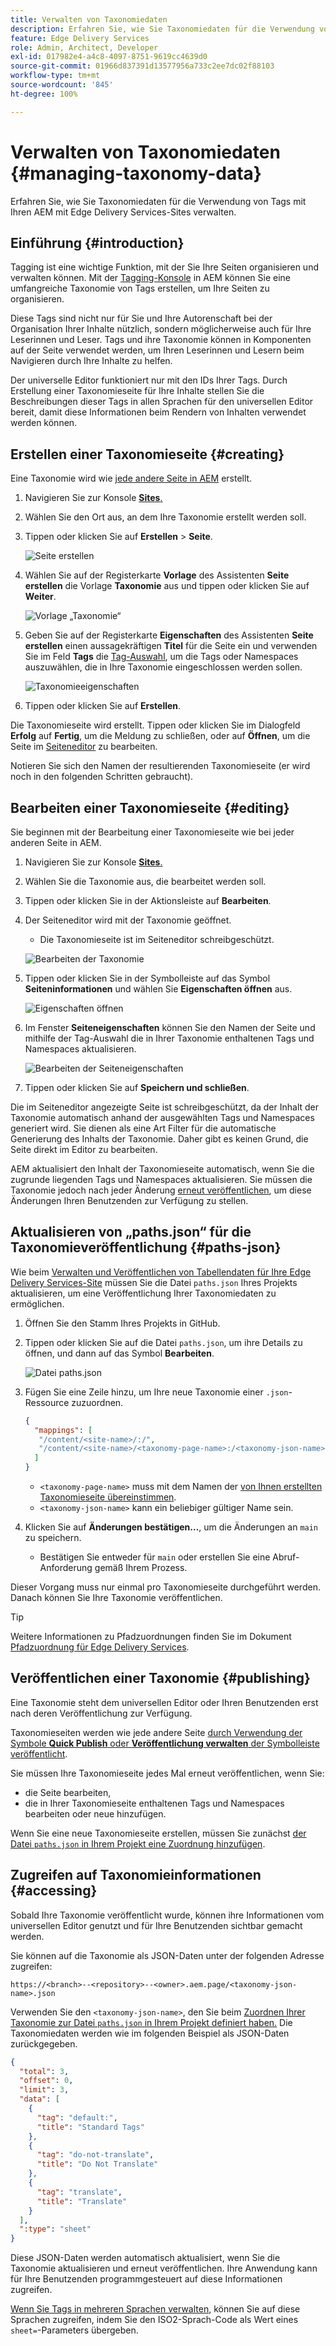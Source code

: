 ```yaml
---
title: Verwalten von Taxonomiedaten
description: Erfahren Sie, wie Sie Taxonomiedaten für die Verwendung von Tags mit Ihren AEM mit Edge Delivery Services-Sites verwalten.
feature: Edge Delivery Services
role: Admin, Architect, Developer
exl-id: 017982e4-a4c8-4097-8751-9619cc4639d0
source-git-commit: 01966d837391d13577956a733c2ee7dc02f88103
workflow-type: tm+mt
source-wordcount: '845'
ht-degree: 100%

---
```


# Verwalten von Taxonomiedaten {#managing-taxonomy-data}

Erfahren Sie, wie Sie Taxonomiedaten für die Verwendung von Tags mit Ihren AEM mit Edge Delivery Services-Sites verwalten.

## Einführung {#introduction}

Tagging ist eine wichtige Funktion, mit der Sie Ihre Seiten organisieren und verwalten können. Mit der [Tagging-Konsole](/help/sites-cloud/administering/tags.md#tagging-console) in AEM können Sie eine umfangreiche Taxonomie von Tags erstellen, um Ihre Seiten zu organisieren.

Diese Tags sind nicht nur für Sie und Ihre Autorenschaft bei der Organisation Ihrer Inhalte nützlich, sondern möglicherweise auch für Ihre Leserinnen und Leser. Tags und ihre Taxonomie können in Komponenten auf der Seite verwendet werden, um Ihren Leserinnen und Lesern beim Navigieren durch Ihre Inhalte zu helfen.

Der universelle Editor funktioniert nur mit den IDs Ihrer Tags. Durch Erstellung einer Taxonomieseite für Ihre Inhalte stellen Sie die Beschreibungen dieser Tags in allen Sprachen für den universellen Editor bereit, damit diese Informationen beim Rendern von Inhalten verwendet werden können.

## Erstellen einer Taxonomieseite {#creating}

Eine Taxonomie wird wie [jede andere Seite in AEM](/help/sites-cloud/authoring/sites-console/creating-pages.md) erstellt.

1. Navigieren Sie zur Konsole [**Sites**.](/help/sites-cloud/authoring/sites-console/introduction.md)

1. Wählen Sie den Ort aus, an dem Ihre Taxonomie erstellt werden soll.

1. Tippen oder klicken Sie auf **Erstellen** > **Seite**.

   ![Seite erstellen](assets/taxonomy/create-page.png)

1. Wählen Sie auf der Registerkarte **Vorlage** des Assistenten **Seite erstellen** die Vorlage **Taxonomie** aus und tippen oder klicken Sie auf **Weiter**.

   ![Vorlage „Taxonomie“](assets/taxonomy/taxonomy-template.png)

1. Geben Sie auf der Registerkarte **Eigenschaften** des Assistenten **Seite erstellen** einen aussagekräftigen **Titel** für die Seite ein und verwenden Sie im Feld **Tags** die [Tag-Auswahl](/help/sites-cloud/authoring/sites-console/tags.md), um die Tags oder Namespaces auszuwählen, die in Ihre Taxonomie eingeschlossen werden sollen.

   ![Taxonomieeigenschaften](assets/taxonomy/create-page-wizard-properties.png)

1. Tippen oder klicken Sie auf **Erstellen**.

Die Taxonomieseite wird erstellt. Tippen oder klicken Sie im Dialogfeld **Erfolg** auf **Fertig**, um die Meldung zu schließen, oder auf **Öffnen**, um die Seite im [Seiteneditor](/help/sites-cloud/authoring/page-editor/introduction.md) zu bearbeiten.

Notieren Sie sich den Namen der resultierenden Taxonomieseite (er wird noch in den folgenden Schritten gebraucht).

## Bearbeiten einer Taxonomieseite {#editing}

Sie beginnen mit der Bearbeitung einer Taxonomieseite wie bei jeder anderen Seite in AEM.

1. Navigieren Sie zur Konsole [**Sites**.](/help/sites-cloud/authoring/sites-console/introduction.md)

1. Wählen Sie die Taxonomie aus, die bearbeitet werden soll.

1. Tippen oder klicken Sie in der Aktionsleiste auf **Bearbeiten**.

1. Der Seiteneditor wird mit der Taxonomie geöffnet.

   * Die Taxonomieseite ist im Seiteneditor schreibgeschützt.

   ![Bearbeiten der Taxonomie](assets/taxonomy/edit-page.png)

1. Tippen oder klicken Sie in der Symbolleiste auf das Symbol **Seiteninformationen** und wählen Sie **Eigenschaften öffnen** aus.

   ![Eigenschaften öffnen](assets/taxonomy/open-properties.png)

1. Im Fenster **Seiteneigenschaften** können Sie den Namen der Seite und mithilfe der Tag-Auswahl die in Ihrer Taxonomie enthaltenen Tags und Namespaces aktualisieren.

   ![Bearbeiten der Seiteneigenschaften](assets/taxonomy/edit-properties.png)

1. Tippen oder klicken Sie auf **Speichern und schließen**.

Die im Seiteneditor angezeigte Seite ist schreibgeschützt, da der Inhalt der Taxonomie automatisch anhand der ausgewählten Tags und Namespaces generiert wird. Sie dienen als eine Art Filter für die automatische Generierung des Inhalts der Taxonomie. Daher gibt es keinen Grund, die Seite direkt im Editor zu bearbeiten.

AEM aktualisiert den Inhalt der Taxonomieseite automatisch, wenn Sie die zugrunde liegenden Tags und Namespaces aktualisieren. Sie müssen die Taxonomie jedoch nach jeder Änderung [erneut veröffentlichen](#publishing), um diese Änderungen Ihren Benutzenden zur Verfügung zu stellen.

## Aktualisieren von „paths.json“ für die Taxonomieveröffentlichung {#paths-json}

Wie beim [Verwalten und Veröffentlichen von Tabellendaten für Ihre Edge Delivery Services-Site](/help/edge/wysiwyg-authoring/tabular-data.md) müssen Sie die Datei `paths.json` Ihres Projekts aktualisieren, um eine Veröffentlichung Ihrer Taxonomiedaten zu ermöglichen.

1. Öffnen Sie den Stamm Ihres Projekts in GitHub.

1. Tippen oder klicken Sie auf die Datei `paths.json`, um ihre Details zu öffnen, und dann auf das Symbol **Bearbeiten**.

   ![Datei paths.json](assets/taxonomy/paths-json.png)

1. Fügen Sie eine Zeile hinzu, um Ihre neue Taxonomie einer `.json`-Ressource zuzuordnen.

   ```json
   {
     "mappings": [
      "/content/<site-name>/:/",
      "/content/<site-name>/<taxonomy-page-name>:/<taxonomy-json-name>.json"
     ]
   }
   ```

   * `<taxonomy-page-name>` muss mit dem Namen der [von Ihnen erstellten Taxonomieseite übereinstimmen](#creating).
   * `<taxonomy-json-name>` kann ein beliebiger gültiger Name sein.

1. Klicken Sie auf **Änderungen bestätigen…**, um die Änderungen an `main` zu speichern.

   * Bestätigen Sie entweder für `main` oder erstellen Sie eine Abruf-Anforderung gemäß Ihrem Prozess.

Dieser Vorgang muss nur einmal pro Taxonomieseite durchgeführt werden. Danach können Sie Ihre Taxonomie veröffentlichen.

>[!TIP]
>
>Weitere Informationen zu Pfadzuordnungen finden Sie im Dokument [Pfadzuordnung für Edge Delivery Services](/help/edge/wysiwyg-authoring/path-mapping.md).

## Veröffentlichen einer Taxonomie {#publishing}

Eine Taxonomie steht dem universellen Editor oder Ihren Benutzenden erst nach deren Veröffentlichung zur Verfügung.

Taxonomieseiten werden wie jede andere Seite [durch Verwendung der Symbole **Quick Publish** oder **Veröffentlichung verwalten** der Symbolleiste veröffentlicht](/help/sites-cloud/authoring/sites-console/publishing-pages.md).

Sie müssen Ihre Taxonomieseite jedes Mal erneut veröffentlichen, wenn Sie:

* die Seite bearbeiten,
* die in Ihrer Taxonomieseite enthaltenen Tags und Namespaces bearbeiten oder neue hinzufügen.

Wenn Sie eine neue Taxonomieseite erstellen, müssen Sie zunächst [der Datei `paths.json` in Ihrem Projekt eine Zuordnung hinzufügen](#paths-json).

## Zugreifen auf Taxonomieinformationen {#accessing}

Sobald Ihre Taxonomie veröffentlicht wurde, können ihre Informationen vom universellen Editor genutzt und für Ihre Benutzenden sichtbar gemacht werden.

Sie können auf die Taxonomie als JSON-Daten unter der folgenden Adresse zugreifen:

`https://<branch>--<repository>--<owner>.aem.page/<taxonomy-json-name>.json`

Verwenden Sie den `<taxonomy-json-name>`, den Sie beim [Zuordnen Ihrer Taxonomie zur Datei `paths.json` in Ihrem Projekt definiert haben.](#paths-json) Die Taxonomiedaten werden wie im folgenden Beispiel als JSON-Daten zurückgegeben.

```json
{
  "total": 3,
  "offset": 0,
  "limit": 3,
  "data": [
    {
      "tag": "default:",
      "title": "Standard Tags"
    },
    {
      "tag": "do-not-translate",
      "title": "Do Not Translate"
    },
    {
      "tag": "translate",
      "title": "Translate"
    }
  ],
  ":type": "sheet"
}
```

Diese JSON-Daten werden automatisch aktualisiert, wenn Sie die Taxonomie aktualisieren und erneut veröffentlichen. Ihre Anwendung kann für Ihre Benutzenden programmgesteuert auf diese Informationen zugreifen.

[Wenn Sie Tags in mehreren Sprachen verwalten](/help/sites-cloud/administering/tags.md#managing-tags-in-different-languages), können Sie auf diese Sprachen zugreifen, indem Sie den ISO2-Sprach-Code als Wert eines `sheet=`-Parameters übergeben.
